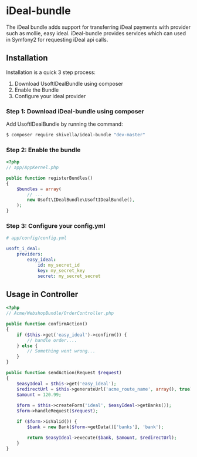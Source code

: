 iDeal-bundle
============

The iDeal bundle adds support for transferring iDeal payments with provider such as mollie, easy ideal.
iDeal-bundle provides services which can used in Symfony2 for requesting iDeal api calls.

Installation
------------
Installation is a quick 3 step process:

1. Download UsoftIDealBundle using composer
2. Enable the Bundle
3. Configure your ideal provider


### Step 1: Download iDeal-bundle using composer

Add UsoftIDealBundle by running the command:

``` bash
$ composer require shivella/ideal-bundle "dev-master"
```

### Step 2: Enable the bundle


``` php
<?php
// app/AppKernel.php

public function registerBundles()
{
    $bundles = array(
        // ...
        new Usoft\IDealBundle\UsoftIDealBundle(),
    );
}
```

### Step 3: Configure your config.yml
```yaml
# app/config/config.yml

usoft_i_deal:
    providers:
        easy_ideal:
            id: my_secret_id
            key: my_secret_key
            secret: my_secret_secret
```


Usage in Controller
-------------------


``` php
<?php
// Acme/WebshopBundle/OrderController.php

public function confirmAction()
{
    if ($this->get('easy_ideal')->confirm()) {
        // handle order....
    } else {
        // Something went wrong...
    }
}

public function sendAction(Request $request)
{
    $easyIdeal = $this->get('easy_ideal');
    $redirectUrl = $this->generateUrl('acme_route_name', array(), true);
    $amount = 120.99;
    
    $form = $this->createForm('ideal', $easyIdeal->getBanks());
    $form->handleRequest($request);

    if ($form->isValid()) {
        $bank = new Bank($form->getData()['banks'], 'bank');

        return $easyIdeal->execute($bank, $amount, $redirectUrl);
    }
}
```

